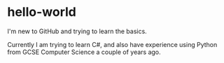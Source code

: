 # hello-world

I'm new to GitHub and trying to learn the basics.

Currently I am trying to learn C#, and also have experience using Python from GCSE Computer Science a couple of years ago.
